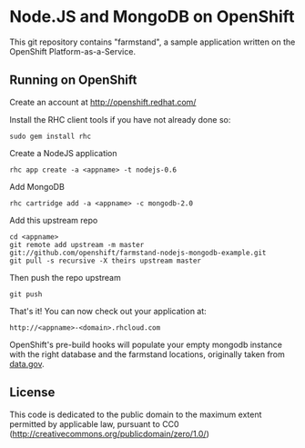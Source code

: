 # Node.JS and MongoDB on OpenShift

This git repository contains "farmstand", a sample application written on the OpenShift Platform-as-a-Service.

## Running on OpenShift
Create an account at http://openshift.redhat.com/

Install the RHC client tools if you have not already done so:
    
    sudo gem install rhc

Create a NodeJS application

    rhc app create -a <appname> -t nodejs-0.6

Add MongoDB

    rhc cartridge add -a <appname> -c mongodb-2.0

Add this upstream repo

    cd <appname>
    git remote add upstream -m master git://github.com/openshift/farmstand-nodejs-mongodb-example.git
    git pull -s recursive -X theirs upstream master

Then push the repo upstream

    git push
	
That's it! You can now check out your application at:

    http://<appname>-<domain>.rhcloud.com

OpenShift's pre-build hooks will populate your empty mongodb instance with the right database and the farmstand locations, originally taken from [data.gov](https://explore.data.gov/Agriculture/Farmers-Markets-Search/ugii-uvsz).

License
-------

This code is dedicated to the public domain to the maximum extent permitted by applicable law, pursuant to CC0 (http://creativecommons.org/publicdomain/zero/1.0/)
